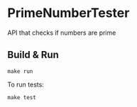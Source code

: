 # PrimeNumberTester

API that checks if numbers are prime

## Build & Run

```
make run
```

To run tests:

```
make test
```
